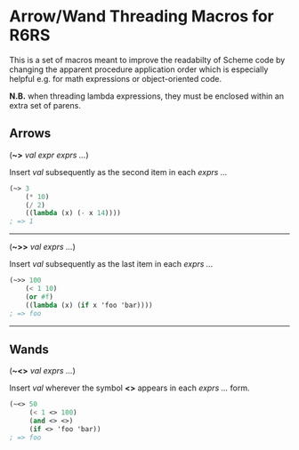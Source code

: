 Arrow/Wand Threading Macros for R6RS
====================================

This is a set of macros meant to improve the readabilty of Scheme code by
changing the apparent procedure application order which is especially helpful
e.g. for math expressions or object-oriented code.

**N.B.** when threading lambda expressions, they must be enclosed within an extra set of parens.

## Arrows
(**~>** *val expr exprs ...*)

Insert *val* subsequently as the second item in each *exprs ...*

```scheme
(~> 3
    (* 10)
    (/ 2)
    ((lambda (x) (- x 14))))
; => 1
```
---
(**~>>** *val exprs ...*)

Insert *val* subsequently as the last item in each *exprs ...*

```scheme
(~>> 100
    (< 1 10)
    (or #f)
    ((lambda (x) (if x 'foo 'bar))))
; => foo
```
---

## Wands
(**~<>** *val exprs ...*)

Insert *val* wherever the symbol **<>** appears in each *exprs ...* form.

```scheme
(~<> 50
     (< 1 <> 100)
     (and <> <>)
     (if <> 'foo 'bar))
; => foo
```
